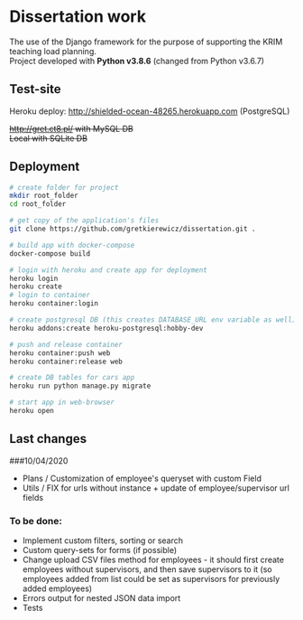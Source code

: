 # Dissertation work

The use of the Django framework for the purpose of supporting the KRIM teaching load planning.\
Project developed with **Python v3.8.6** (changed from Python v3.6.7)

## Test-site

Heroku deploy: http://shielded-ocean-48265.herokuapp.com (PostgreSQL)

~~http://gret.ct8.pl/ with MySQL DB\
Local with SQLite DB~~

## Deployment

```bash
# create folder for project
mkdir root_folder
cd root_folder

# get copy of the application's files
git clone https://github.com/gretkierewicz/dissertation.git .

# build app with docker-compose
docker-compose build

# login with heroku and create app for deployment
heroku login
heroku create
# login to container
heroku container:login

# create postgresql DB (this creates DATABASE_URL env variable as well)
heroku addons:create heroku-postgresql:hobby-dev

# push and release container
heroku container:push web
heroku container:release web

# create DB tables for cars app
heroku run python manage.py migrate

# start app in web-browser
heroku open
```

## Last changes
###10/04/2020

- Plans / Customization of employee's queryset with custom Field
- Utils / FIX for urls without instance + update of employee/supervisor url fields

### To be done:

- Implement custom filters, sorting or search
- Custom query-sets for forms (if possible)
- Change upload CSV files method for employees - it should first create employees without supervisors, and then save 
  supervisors to it (so employees added from list could be set as supervisors for previously added employees)
- Errors output for nested JSON data import
- Tests
